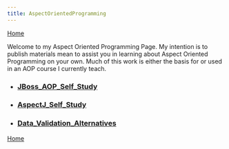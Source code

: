 ```yaml
---
title: AspectOrientedProgramming
---
```

[Home](home)

Welcome to my Aspect Oriented Programming Page. My intention is to publish materials mean to assist you in learning about Aspect Oriented Programming on your own. Much of this work is either the basis for or used in an AOP course I currently teach.

* ### [JBoss_AOP_Self_Study](JBoss_AOP_Self_Study)
* ### [AspectJ_Self_Study](AspectJ_Self_Study)
* ### [Data_Validation_Alternatives](Data_Validation_Alternatives)

[Home](home)
